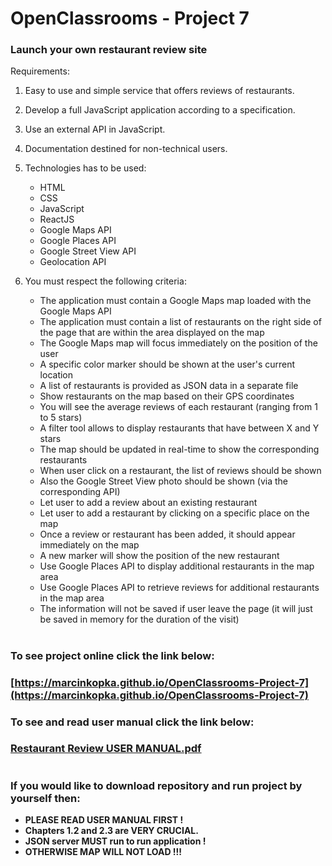 # OpenClassrooms - Project 7
### Launch your own restaurant review site
Requirements:

1. Easy to use and simple service that offers reviews of restaurants.

2. Develop a full JavaScript application according to a specification.

3. Use an external API in JavaScript.

4. Documentation destined for non-technical users.

5. Technologies has to be used:
   - HTML
   - CSS
   - JavaScript
   - ReactJS
   - Google Maps API
   - Google Places API
   - Google Street View API
   - Geolocation API

6. You must respect the following criteria:
   - The application must contain a Google Maps map loaded with the Google Maps API
   - The application must contain a list of restaurants on the right side of the page that are within the area displayed on the map
   - The Google Maps map will focus immediately on the position of the user
   - A specific color marker should be shown at the user's current location
   - A list of restaurants is provided as JSON data in a separate file
   - Show restaurants on the map based on their GPS coordinates
   - You will see the average reviews of each restaurant (ranging from 1 to 5 stars)
   - A filter tool allows to display restaurants that have between X and Y stars
   - The map should be updated in real-time to show the corresponding restaurants
   - When user click on a restaurant, the list of reviews should be shown
   - Also the Google Street View photo should be shown (via the corresponding API)
   - Let user to add a review about an existing restaurant
   - Let user to add a restaurant by clicking on a specific place on the map
   - Once a review or restaurant has been added, it should appear immediately on the map
   - A new marker will show the position of the new restaurant
   - Use Google Places API to display additional restaurants in the map area
   - Use Google Places API to retrieve reviews for additional restaurants in the map area
   - The information will not be saved if user leave the page (it will just be saved in memory for the duration of the visit)

#

### To see project online click the link below:

### [https://marcinkopka.github.io/OpenClassrooms-Project-7](https://marcinkopka.github.io/OpenClassrooms-Project-7)

### To see and read user manual click the link below:

### [Restaurant Review USER MANUAL.pdf](https://github.com/marcinkopka/OpenClassrooms-Project-7/blob/master/Restaurant%20Review%20USER%20MANUAL.pdf)

#

### If you would like to download repository and run project by yourself then:
   - **PLEASE READ USER MANUAL FIRST !**
   - **Chapters 1.2 and 2.3 are VERY CRUCIAL.**
   - **JSON server MUST run to run application !**
   - **OTHERWISE MAP WILL NOT LOAD !!!**

